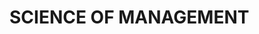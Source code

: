 # SCIENCE OF MANAGEMENT

<!-- - [PROJECT MANAGEMENT]()

    - [TOOLS]()
        - [ATLASSIAN]()
            - [TRELLO]()
            - [JIRA]()
            - [CONFLUENCE]()

        - [AGILE]()
            - [FRAMEWORKS]()
                - [SCRUM]()
                - [EXTREME PROGRAMMING]()

        - [TECHNIQUES]()
            - [PAIR PROGRAMMING]() -->